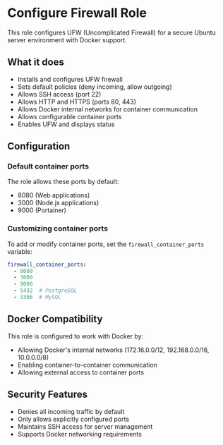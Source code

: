 # Configure Firewall Role

This role configures UFW (Uncomplicated Firewall) for a secure Ubuntu server environment with Docker support.

## What it does

- Installs and configures UFW firewall
- Sets default policies (deny incoming, allow outgoing)
- Allows SSH access (port 22)
- Allows HTTP and HTTPS (ports 80, 443)
- Allows Docker internal networks for container communication
- Allows configurable container ports
- Enables UFW and displays status

## Configuration

### Default container ports

The role allows these ports by default:

- 8080 (Web applications)
- 3000 (Node.js applications)
- 9000 (Portainer)

### Customizing container ports

To add or modify container ports, set the `firewall_container_ports` variable:

```yaml
firewall_container_ports:
  - 8080
  - 3000
  - 9000
  - 5432  # PostgreSQL
  - 3306  # MySQL
```

## Docker Compatibility

This role is configured to work with Docker by:

- Allowing Docker's internal networks (172.16.0.0/12, 192.168.0.0/16, 10.0.0.0/8)
- Enabling container-to-container communication
- Allowing external access to container ports

## Security Features

- Denies all incoming traffic by default
- Only allows explicitly configured ports
- Maintains SSH access for server management
- Supports Docker networking requirements
